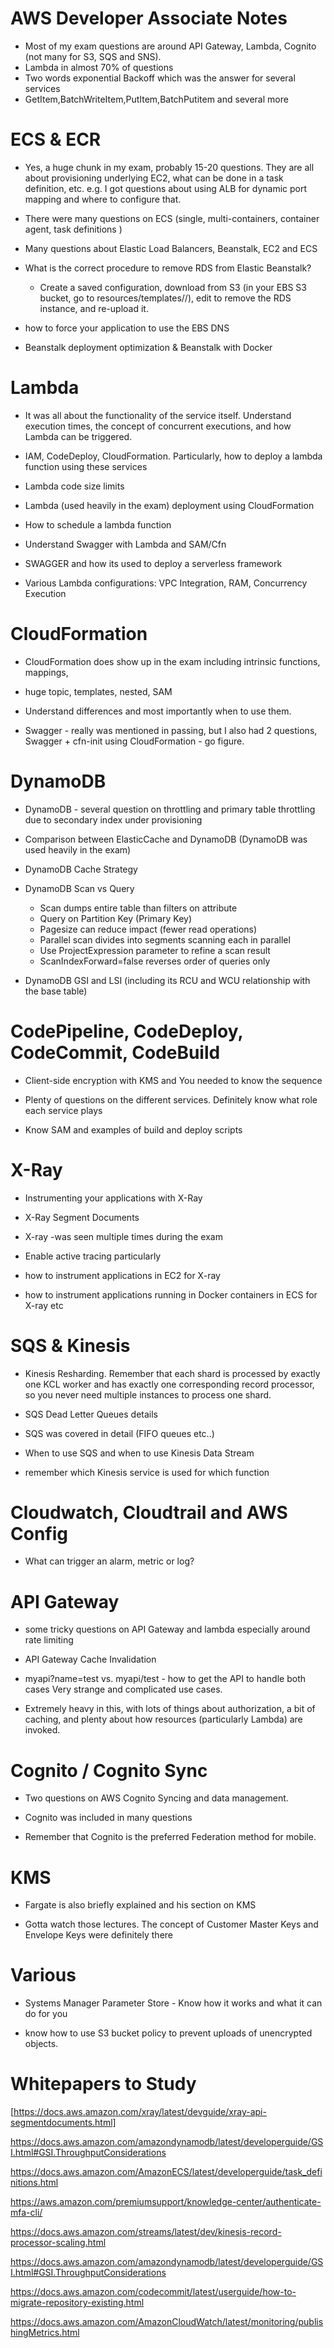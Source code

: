 # AWS Developer Associate Notes

- Most of my exam questions are around API Gateway, Lambda, Cognito (not many for S3, SQS and SNS).
- Lambda in almost 70% of questions
- Two words exponential Backoff which was the answer for several services
- GetItem,BatchWriteItem,PutItem,BatchPutitem and several more

# ECS & ECR

- Yes, a huge chunk in my exam, probably 15-20 questions.  They are all about provisioning underlying EC2, what can be done in a task definition, etc. e.g. I got questions about using ALB for dynamic port mapping and where to configure that.

- There were many questions on ECS (single, multi-containers, container agent, task definitions ) 

- Many questions about Elastic Load Balancers, Beanstalk, EC2 and ECS

- What is the correct procedure to remove RDS from Elastic Beanstalk?
  -  Create a saved configuration, download from S3 (in your EBS S3 bucket, go to resources/templates/<your-app-name>/), edit to remove the RDS instance, and re-upload it.
  
- how to force your application to use the EBS DNS

- Beanstalk deployment optimization & Beanstalk with Docker

# Lambda

- It was all about the functionality of the service itself. Understand execution times, the concept of concurrent executions, and how Lambda can be triggered.

- IAM, CodeDeploy, CloudFormation. Particularly, how to deploy a lambda function using these services

- Lambda code size limits

- Lambda (used heavily in the exam) deployment using CloudFormation
 
- How to schedule a lambda function

- Understand Swagger with Lambda and SAM/Cfn

- SWAGGER and how its used to deploy a serverless framework

- Various Lambda configurations: VPC Integration, RAM, Concurrency Execution


# CloudFormation 

- CloudFormation does show up in the exam including intrinsic functions, mappings,

- huge topic, templates, nested, SAM

- Understand differences and most importantly when to use them.

- Swagger - really was mentioned in passing, but I also had 2 questions, Swagger + cfn-init using CloudFormation - go figure.

# DynamoDB

- DynamoDB - several question on throttling and primary table throttling due to secondary index under provisioning

- Comparison between ElasticCache and DynamoDB (DynamoDB was used heavily in the exam)

- DynamoDB Cache Strategy

- DynamoDB Scan vs Query
  - Scan dumps entire table than filters on attribute
  - Query on Partition Key (Primary Key)
  - Pagesize can reduce impact (fewer read operations)
  - Parallel scan divides into segments scanning each in parallel
  - Use ProjectExpression parameter to refine a scan result
  - ScanIndexForward=false reverses order of queries only
  
- DynamoDB GSI and LSI (including its RCU and WCU relationship with the base table)

# CodePipeline, CodeDeploy, CodeCommit, CodeBuild

- Client-side encryption with KMS and You needed to know the sequence

- Plenty of questions on the different services. Definitely know what role each service plays

-  Know SAM and examples of build and deploy scripts

# X-Ray

- Instrumenting your applications with X-Ray

- X-Ray Segment Documents

- X-ray -was seen multiple times during the exam

- Enable active tracing particularly

- how to instrument applications in EC2 for X-ray

- how to instrument applications running in Docker containers in ECS for X-ray etc

# SQS & Kinesis 

- Kinesis Resharding. Remember that each shard is processed by exactly one KCL worker and has exactly one corresponding record processor, so you never need multiple instances to process one shard.

- SQS Dead Letter Queues details

- SQS was covered in detail (FIFO queues etc..)

- When to use SQS and when to use Kinesis Data Stream

- remember which Kinesis service is used for which function


# Cloudwatch, Cloudtrail and AWS Config

- What can trigger an alarm, metric or log?

# API Gateway

-  some tricky questions on API Gateway and lambda especially around rate limiting

- API Gateway Cache Invalidation

- myapi?name=test vs. myapi/test - how to get the API to handle both cases Very strange and complicated use cases.

- Extremely heavy in this, with lots of things about authorization, a bit of caching, and plenty about how resources (particularly Lambda) are invoked. 

# Cognito / Cognito Sync

- Two questions on AWS Cognito Syncing and data management.

- Cognito was included in many questions

- Remember that Cognito is the preferred Federation method for mobile.

# KMS

- Fargate is also briefly explained and his section on KMS

- Gotta watch those lectures. The concept of Customer Master Keys and Envelope Keys were definitely there

# Various

- Systems Manager Parameter Store - Know how it works and what it can do for you

- know how to use S3 bucket policy to prevent uploads of unencrypted objects.

# Whitepapers to Study

[https://docs.aws.amazon.com/xray/latest/devguide/xray-api-segmentdocuments.html]

https://docs.aws.amazon.com/amazondynamodb/latest/developerguide/GSI.html#GSI.ThroughputConsiderations

https://docs.aws.amazon.com/AmazonECS/latest/developerguide/task_definitions.html

https://aws.amazon.com/premiumsupport/knowledge-center/authenticate-mfa-cli/

https://docs.aws.amazon.com/streams/latest/dev/kinesis-record-processor-scaling.html

https://docs.aws.amazon.com/amazondynamodb/latest/developerguide/GSI.html#GSI.ThroughputConsiderations

https://docs.aws.amazon.com/codecommit/latest/userguide/how-to-migrate-repository-existing.html

https://docs.aws.amazon.com/AmazonCloudWatch/latest/monitoring/publishingMetrics.html
